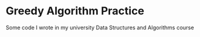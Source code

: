# Greedy Algorithm Practice

Some code I wrote in my university Data Structures and Algorithms course
